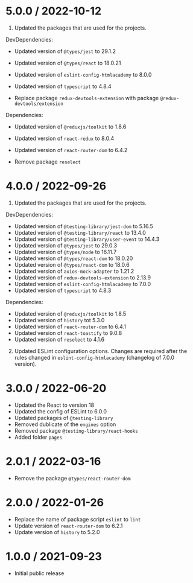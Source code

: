 5.0.0 / 2022-10-12
==================

1) Updated the packages that are used for the projects.

DevDependencies:

  * Updated version of `@types/jest` to 29.1.2
  * Updated version of `@types/react` to 18.0.21
  * Updated version of `eslint-config-htmlacademy` to 8.0.0
  * Updated version of `typescript` to 4.8.4

  * Replace package `redux-devtools-extension` with package `@redux-devtools/extension`

Dependencies:

  * Updated version of `@reduxjs/toolkit` to 1.8.6
  * Updated version of `react-redux` to 8.0.4
  * Updated version of `react-router-dom` to 6.4.2

  * Remove package `reselect`

4.0.0 / 2022-09-26
==================

1) Updated the packages that are used for the projects.

DevDependencies:

  * Updated version of `@testing-library/jest-dom` to 5.16.5
  * Updated version of `@testing-library/react` to 13.4.0
  * Updated version of `@testing-library/user-event` to 14.4.3
  * Updated version of `@types/jest` to 29.0.3
  * Updated version of `@types/node` to 16.11.7
  * Updated version of `@types/react-dom` to 18.0.20
  * Updated version of `@types/react-dom` to 18.0.6
  * Updated version of `axios-mock-adapter` to 1.21.2
  * Updated version of `redux-devtools-extension` to 2.13.9
  * Updated version of `eslint-config-htmlacademy` to 7.0.0
  * Updated version of `typescript` to 4.8.3

Dependencies:

  * Updated version of `@reduxjs/toolkit` to 1.8.5
  * Updated version of `history` tot 5.3.0
  * Updated version of `react-router-dom` to 6.4.1
  * Updated version of `react-toastify` to 9.0.8
  * Updated version of `reselect` to 4.1.6

2) Updated ESLint configuration options. Сhanges are required after the rules changed in `eslint-config-htmlacademy` (changelog of 7.0.0 version).

3.0.0 / 2022-06-20
==================

  * Updated the React to version 18
  * Updated the config of ESLint to 6.0.0
  * Updated packages of `@testing-library`
  * Removed dublicate of the `engines` option
  * Removed package `@testing-library/react-hooks`
  * Added folder `pages`

2.0.1 / 2022-03-16
==================

  * Remove the package `@types/react-router-dom`

2.0.0 / 2022-01-26
==================

  * Replace the name of package script `eslint` to `lint`
  * Update version of `react-router-dom` to 6.2.1
  * Update version of `history` to 5.2.0

1.0.0 / 2021-09-23
==================

  * Initial public release
